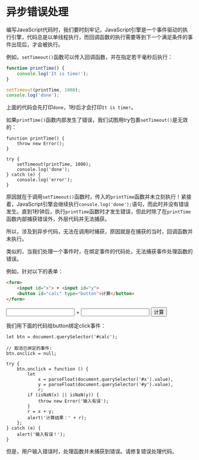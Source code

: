 # 异步错误处理

编写JavaScript代码时，我们要时刻牢记，JavaScript引擎是一个事件驱动的执行引擎，代码总是以单线程执行，而回调函数的执行需要等到下一个满足条件的事件出现后，才会被执行。

例如，`setTimeout()`函数可以传入回调函数，并在指定若干毫秒后执行：

```javascript
function printTime() {
    console.log('It is time!');
}

setTimeout(printTime, 1000);
console.log('done');
```

上面的代码会先打印`done`，1秒后才会打印`It is time!`。

如果`printTime()`函数内部发生了错误，我们试图用try包裹`setTimeout()`是无效的：

```x-javascript
function printTime() {
    throw new Error();
}

try {
    setTimeout(printTime, 1000);
    console.log('done');
} catch (e) {
    console.log('error');
}
```

原因就在于调用`setTimeout()`函数时，传入的`printTime`函数并未立刻执行！紧接着，JavaScript引擎会继续执行`console.log('done');`语句，而此时并没有错误发生。直到1秒钟后，执行`printTime`函数时才发生错误，但此时除了在`printTime`函数内部捕获错误外，外层代码并无法捕获。

所以，涉及到异步代码，无法在调用时捕获，原因就是在捕获的当时，回调函数并未执行。

类似的，当我们处理一个事件时，在绑定事件的代码处，无法捕获事件处理函数的错误。

例如，针对以下的表单：

```html
<form>
    <input id="x"> + <input id="y">
    <button id="calc" type="button">计算</button>
</form>
```

<form>
    <input id="x"> + <input id="y">
    <button id="calc" type="button" class="uk-button">计算</button>
</form>

我们用下面的代码给button绑定click事件：

```x-javascript
let btn = document.querySelector('#calc');

// 取消已绑定的事件:
btn.onclick = null;

try {
    btn.onclick = function () {
        let
            x = parseFloat(document.querySelector('#x').value),
            y = parseFloat(document.querySelector('#y').value),
            r;
        if (isNaN(x) || isNaN(y)) {
            throw new Error('输入有误');
        }
        r = x + y;
        alert('计算结果：' + r);
    };
} catch (e) {
    alert('输入有误！');
}
```

但是，用户输入错误时，处理函数并未捕获到错误。请修复错误处理代码。
